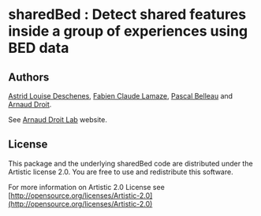 sharedBed : Detect shared features inside a group of experiences using BED data
=====================

## Authors ##

[Astrid Louise Deschenes](http://ca.linkedin.com/in/astriddeschenes "Astrid Louise Deschenes"), 
[Fabien Claude Lamaze](http://ca.linkedin.com/in/fabienlamaze/en "Fabien Claude Lamaze"), 
[Pascal Belleau](http://ca.linkedin.com/in/pascalbelleau "Pascal Belleau") 
and [Arnaud Droit](http://ca.linkedin.com/in/drarnaud "Arnaud Droit").

See [Arnaud Droit Lab](http://bioinformatique.ulaval.ca/home/ "Arnaud Droit Lab") 
website.

## License ##

This package and the underlying sharedBed code are distributed under the 
Artistic license 2.0. You are free to use and redistribute this software. 

For more information on Artistic 2.0 License see
[http://opensource.org/licenses/Artistic-2.0](http://opensource.org/licenses/Artistic-2.0)

